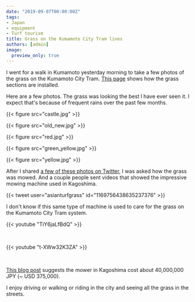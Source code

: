 ```yaml
---
date: "2019-09-07T00:00:00Z"
tags:
- Japan
- equipment
- Turf tourism
title: Grass on the Kumamoto City Tram lines
authors: [admin]
image: 
  preview_only: true
---
```


I went for a walk in Kumamoto yesterday morning to take a few photos of the grass on the Kumamoto City Tram. [This page](https://www.city.kumamoto.jp/hpKiji/pub/detail.aspx?c_id=5&id=1957&class_set_id=2&class_id=3078) shows how the grass sections are installed.

Here are a few photos. The grass was looking the best I have ever seen it. I expect that's because of frequent rains over the past few months.

{{< figure src="castle.jpg" >}}

{{< figure src="old_new.jpg" >}}

{{< figure src="red.jpg" >}}

{{< figure src="green_yellow.jpg" >}}

{{< figure src="yellow.jpg" >}}

After I shared [a few of these photos on Twitter](https://twitter.com/asianturfgrass/status/1169756438635237376), I was asked how the grass was mowed. And a couple people sent videos that showed the impressive mowing machine used in Kagoshima.

{{< tweet user="asianturfgrass" id="1169756438635237376" >}}

I don't know if this same type of machine is used to care for the grass on the Kumamoto City Tram system. 

{{< youtube "TiY6jaLfBdQ" >}}

<br>

{{< youtube "t-XWw32K3ZA" >}}

<br>

[This blog post](https://shiba-teire.com/archives/2801) suggests the mower in Kagoshima cost about 40,000,000 JPY (~ USD 375,000). 

I enjoy driving or walking or riding in the city and seeing all the grass in the streets.



